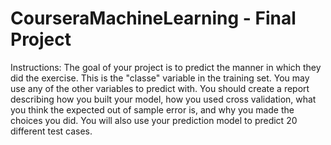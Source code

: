 # CourseraMachineLearning - Final Project

Instructions:
The goal of your project is to predict the manner in which they did the exercise.
This is the "classe" variable in the training set. You may use any of the other variables to predict with.
You should create a report describing how you built your model, how you used cross validation, what you
think the expected out of sample error is, and why you made the choices you did. You will also use your
prediction model to predict 20 different test cases.

